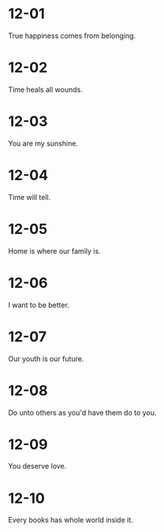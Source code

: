 # 12-01

True happiness comes from belonging.

# 12-02

Time heals all wounds.

# 12-03

You are my sunshine.

# 12-04

Time will tell.

# 12-05

Home is where our family is.

# 12-06

I want to be better.

# 12-07

Our youth is our future.

# 12-08

Do unto others as you'd have them do to you.

# 12-09

You deserve love.

# 12-10

Every books has whole world inside it.